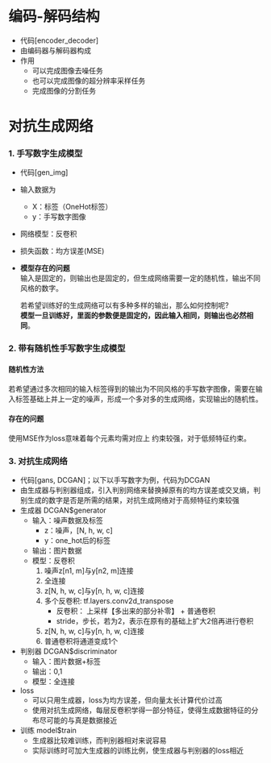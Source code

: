 # 编码-解码结构
- 代码[encoder_decoder]
- 由编码器与解码器构成
- 作用
    - 可以完成图像去噪任务
    - 也可以完成图像的超分辨率采样任务
    - 完成图像的分割任务

# 对抗生成网络
### 1. 手写数字生成模型
- 代码[gen_img]
- 输入数据为
    - X：标签（OneHot标签）       
    - y：手写数字图像
- 网络模型：反卷积
- 损失函数：均方误差(MSE)
- **模型存在的问题**      
    输入是固定的，则输出也是固定的，但生成网络需要一定的随机性，输出不同风格的数字。

    若希望训练好的生成网络可以有多种多样的输出，那么如何控制呢?         
    **模型一旦训练好，里面的参数便是固定的，因此输入相同，则输出也必然相同**。

### 2. 带有随机性手写数字生成模型
#### 随机性方法
若希望通过多次相同的输入标签得到的输出为不同风格的手写数字图像，需要在输入标签基础上并上一定的噪声，形成一个多对多的生成网络，实现输出的随机性。

#### 存在的问题  
使用MSE作为loss意味着每个元素均需对应上
约束较强，对于低频特征约束。

### 3. 对抗生成网络
- 代码[gans, DCGAN]；以下以手写数字为例，代码为DCGAN
- 由生成器与判别器组成，引入判别网络来替换掉原有的均方误差或交叉熵，判别生成的数字是否是所需的结果，对抗生成网络对于高频特征约束较强
- 生成器 DCGAN$generator
    - 输入：噪声数据及标签
        - z：噪声，[N, h, w, c]
        - y：one_hot后的标签
    - 输出：图片数据
    - 模型：反卷积
        1. 噪声z[n1, m]与y[n2, m]连接
        1. 全连接
        2. z[N, h, w, c]与y[n, h, w, c]连接
        3. 多个反卷积: tf.layers.conv2d_transpose
            - 反卷积： 上采样【多出来的部分补零】 + 普通卷积
            - stride，步长，若为2，表示在原有的基础上扩大2倍再进行卷积
        4. z[N, h, w, c]与y[n, h, w, c]连接
        5. 普通卷积将通道变成1个
- 判别器 DCGAN$discriminator
    - 输入：图片数据+标签
    - 输出：0,1
    - 模型：全连接
- loss
    - 可以只用生成器，loss为均方误差，但向量太长计算代价过高
    - 使用对抗生成网络，每层反卷积学得一部分特征，使得生成数据特征的分布尽可能的与真是数据接近
- 训练 model$train
    - 生成器比较难训练，而判别器相对来说容易
    - 实际训练时可加大生成器的训练比例，使生成器与判别器的loss相近

